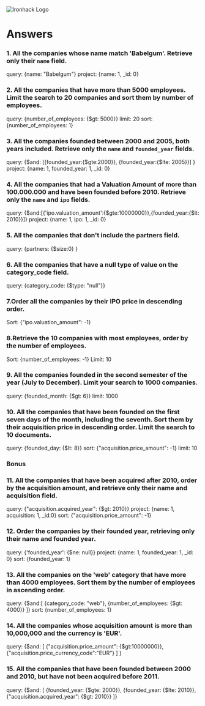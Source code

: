 ![Ironhack Logo](https://i.imgur.com/1QgrNNw.png)

# Answers

### 1. All the companies whose name match 'Babelgum'. Retrieve only their `name` field.
<!-- Your Code Goes Here -->
query: {name: "Babelgum"}
project: {name: 1, _id: 0}

### 2. All the companies that have more than 5000 employees. Limit the search to 20 companies and sort them by **number of employees**.
<!-- Your Code Goes Here -->
query: {number_of_employees: {$gt: 5000}}
limit: 20
sort: {number_of_employees: 1}

### 3. All the companies founded between 2000 and 2005, both years included. Retrieve only the `name` and `founded_year` fields.
<!-- Your Code Goes Here -->
query: {$and: [{founded_year:{$gte:2000}}, {founded_year:{$lte: 2005}}] }
project: {name: 1, founded_year: 1, _id: 0}


### 4. All the companies that had a Valuation Amount of more than 100.000.000 and have been founded before 2010. Retrieve only the `name` and `ipo` fields.
<!-- Your Code Goes Here -->
query: {$and:[{'ipo.valuation_amount':{$gte:10000000}},{founded_year:{$lt: 2010}}]}
project: {name: 1, ipo: 1, _id: 0}


### 5. All the companies that don't include the partners field.
<!-- Your Code Goes Here -->
query: {partners: {$size:0} }


### 6. All the companies that have a null type of value on the category_code field.
<!-- Your Code Goes Here -->
query: {category_code: {$type: "null"}}


### 7.Order all the companies by their IPO price in descending order.
<!-- Your Code Goes Here -->
Sort: {"ipo.valuation_amount": -1}


### 8.Retrieve the 10 companies with most employees, order by the number of employees.
<!-- Your Code Goes Here -->
Sort: {number_of_employees: -1}
Limit: 10

### 9. All the companies founded in the second semester of the year (July to December). Limit your search to 1000 companies.
<!-- Your Code Goes Here -->
query: {founded_month: {$gt: 6}}
limit: 1000


### 10. All the companies that have been founded on the first seven days of the month, including the seventh. Sort them by their acquisition price in descending order. Limit the search to 10 documents.
<!-- Your Code Goes Here -->
query: {founded_day: {$lt: 8}}
sort: {"acquisition.price_amount": -1}
limit: 10

### Bonus 

### 11. All the companies that have been acquired after 2010, order by the acquisition amount, and retrieve only their name and acquisition field.
<!-- Your Code Goes Here -->
query: {"acquisition.acquired_year": {$gt: 2010}}
project: {name: 1, acquisition: 1, _id:0}
sort: {"acquisition.price_amount": -1}

### 12. Order the companies by their founded year, retrieving only their name and founded year.
<!-- Your Code Goes Here -->
query: {'founded_year': {$ne: null}}
project: {name: 1, founded_year: 1, _id: 0}
sort: {founded_year: 1}

### 13. All the companies on the 'web' category that have more than 4000 employees. Sort them by the number of employees in ascending order.
<!-- Your Code Goes Here -->
query: {$and:[ {category_code: "web"}, {number_of_employees: {$gt: 4000}} ]}
sort: {number_of_employees: 1}

### 14. All the companies whose acquisition amount is more than 10,000,000 and the currency is 'EUR'.
<!-- Your Code Goes Here -->
query: {$and: [ {"acquisition.price_amount": {$gt:10000000}}, {"acquisition.price_currency_code":"EUR"} ] }

### 15. All the companies that have been founded between 2000 and 2010, but have not been acquired before 2011.
<!-- Your Code Goes Here -->
query: {$and: [ {founded_year: {$gte: 2000}}, {founded_year: {$lte: 2010}}, {"acquisition.acquired_year": {$gt: 2010}} ]}

